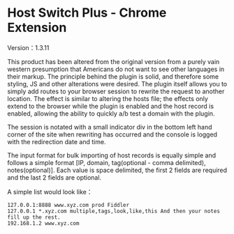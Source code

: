 # Host Switch Plus - Chrome Extension
Version：1.3.11

This product has been altered from the original version from a purely vain western presumption that Americans do not want to see other languages in their markup. The principle behind the plugin is solid, and therefore some styling, JS and other alterations were desired. The plugin itself allows you to simply add routes to your browser session to rewrite the request to another location. The effect is similar to altering the hosts file; the effects only extend to the browser while the plugin is enabled and the host record is enabled, allowing the ability to quickly a/b test a domain with the plugin.

The session is notated with a small indicator div in the bottom left hand corner of the site when rewriting has occurred and the console is logged with the redirection date and time.

The input format for bulk importing of host records is equally simple and follows a simple format [IP, domain, tag(optional - comma delimited), notes(optional)]. Each value is space delimited, the first 2 fields are required and the last 2 fields are optional.

A simple list would look like：
```
127.0.0.1:8888 www.xyz.com prod Fiddler
127.0.0.1 *.xyz.com multiple,tags,look,like,this And then your notes fill up the rest.
192.168.1.2 www.xyz.com
```
